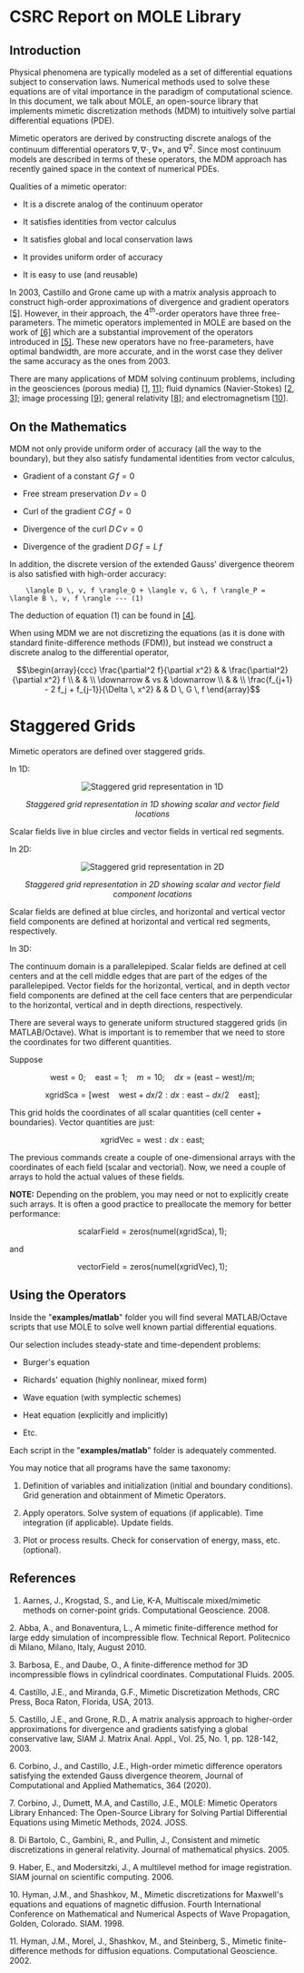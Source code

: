 # CSRC Report on MOLE Library

## Introduction

Physical phenomena are typically modeled as a set of differential
equations subject to conservation laws. Numerical methods used to solve
these equations are of vital importance in the paradigm of computational
science. In this document, we talk about MOLE, an open-source library
that implements mimetic discretization methods (MDM) to intuitively
solve partial differential equations (PDE).

Mimetic operators are derived by constructing discrete analogs of the
continuum differential operators $\nabla, \nabla \cdot, \nabla \times$,
and $\nabla^2$. Since most continuum models are described in terms of
these operators, the MDM approach has recently gained space in the
context of numerical PDEs.

Qualities of a mimetic operator:

-   It is a discrete analog of the continuum operator

-   It satisfies identities from vector calculus

-   It satisfies global and local conservation laws

-   It provides uniform order of accuracy

-   It is easy to use (and reusable)

In 2003, Castillo and Grone came up with a matrix analysis approach to
construct high-order approximations of divergence and gradient operators [[5]](#ref5). However, in their approach, the $4^{th}$-order operators have
three free-parameters. The mimetic operators implemented in MOLE are
based on the work of [[6]](#ref6) which are a substantial improvement of
the operators introduced in [[5]](#ref5). These new operators have no
free-parameters, have optimal bandwidth, are more accurate, and in the
worst case they deliver the same accuracy as the ones from 2003.

There are many applications of MDM solving continuum problems, including
in the geosciences (porous media) [[1](#ref1), [11](#ref11)]; fluid dynamics
(Navier-Stokes) [[2](#ref2), [3](#ref3)]; image processing [[9](#ref9)]; general relativity
[[8](#ref8)]; and electromagnetism [[10](#ref10)].

## On the Mathematics

MDM not only provide uniform order of accuracy (all the way to the
boundary), but they also satisfy fundamental identities from vector
calculus,

-   Gradient of a constant 
   $G \, f = 0$

-   Free stream preservation 
    $D \, v = 0$

-   Curl of the gradient 
    $C \, G \, f = 0$

-   Divergence of the curl 
    $D \, C \, v = 0$

-   Divergence of the gradient 
    $D \, G \, f = L \, f$

In addition, the discrete version of the extended Gauss' divergence
theorem is also satisfied with high-order accuracy:

```{math}
    \langle D \, v, f \rangle_Q + \langle v, G \, f \rangle_P = \langle B \, v, f \rangle --- (1)
```

The deduction of equation (1) can be found in [[4]](#ref4).

When using MDM we are not discretizing the equations (as it is done with
standard finite-difference methods (FDM)), but instead we construct a
discrete analog to the differential operator, 

$$\begin{array}{ccc}
\frac{\partial^2 f}{\partial x^2} & & \frac{\partial^2}{\partial x^2} f \\
& & \\
\downarrow & vs & \downarrow \\
& & \\
\frac{f_{j+1} - 2 f_j + f_{j-1}}{\Delta \, x^2} & & D \, G \, f
\end{array}$$

# Staggered Grids

Mimetic operators are defined over staggered grids.

In 1D:

<div style="text-align: center">

![Staggered grid representation in 1D](figures/CSRCReportOnMOLE_figure_1.svg)

*Staggered grid representation in 1D showing scalar and vector field locations*
</div>

Scalar fields live in blue circles and vector fields in vertical red
segments.

In 2D:

<div style="text-align: center">

![Staggered grid representation in 2D](figures/CSRCReportOnMOLE_figure_2.svg)

*Staggered grid representation in 2D showing scalar and vector field component locations*
</div>

Scalar fields are defined at blue circles, and horizontal and vertical
vector field components are defined at horizontal and vertical red
segments, respectively.

In 3D:

The continuum domain is a parallelepiped. Scalar fields are defined at
cell centers and at the cell middle edges that are part of the edges of
the parallelepiped. Vector fields for the horizontal, vertical, and in
depth vector field components are defined at the cell face centers that
are perpendicular to the horizontal, vertical and in depth directions,
respectively.

There are several ways to generate uniform structured staggered grids
(in MATLAB/Octave). What is important is to remember that we need to
store the coordinates for two different quantities.

Suppose

$$
\text{west} = 0; \quad \text{east} = 1; \quad m = 10; \quad dx = (\text{east} - \text{west})/m;
$$

$$
\text{xgridSca} = [\text{west} \quad \text{west}+dx/2 : dx : \text{east} - dx/2 \quad \text{east}];
$$

This grid holds the coordinates of all scalar quantities (cell center +
boundaries). Vector quantities are just:

$$
\text{xgridVec} = \text{west} : dx : \text{east};
$$

The previous commands create a couple of one-dimensional arrays with the
coordinates of each field (scalar and vectorial). Now, we need a couple
of arrays to hold the actual values of these fields.

**NOTE:** Depending on the problem, you may need or not to explicitly
create such arrays. It is often a good practice to preallocate the
memory for better performance:

$$
\text{scalarField} = \text{zeros(numel(xgridSca)}, 1);
$$

and

$$
\text{vectorField} = \text{zeros(numel(xgridVec)}, 1);
$$

## Using the Operators

Inside the \"**examples/matlab**\" folder you will find several
MATLAB/Octave scripts that use MOLE to solve well known partial
differential equations.

Our selection includes steady-state and time-dependent problems:

-   Burger's equation

-   Richards' equation (highly nonlinear, mixed form)

-   Wave equation (with symplectic schemes)

-   Heat equation (explicitly and implicitly)

-   Etc.

Each script in the \"**examples/matlab**\" folder is adequately
commented.

You may notice that all programs have the same taxonomy:

1.  Definition of variables and initialization (initial and boundary
    conditions). Grid generation and obtainment of Mimetic Operators.

2.  Apply operators. Solve system of equations (if applicable). Time
    integration (if applicable). Update fields.

3.  Plot or process results. Check for conservation of energy, mass,
    etc. (optional).

## References

<a name="ref1"></a>
1. Aarnes, J., Krogstad, S., and Lie, K-A, Multiscale mixed/mimetic methods on corner-point grids. Computational Geoscience. 2008.

<a name="ref2"></a>
2. Abba, A., and Bonaventura, L., A mimetic finite-difference method for large eddy simulation of incompressible flow. Technical Report. Politecnico di Milano, Milano, Italy, August 2010.

<a name="ref3"></a>
3. Barbosa, E., and Daube, O., A finite-difference method for 3D incompressible flows in cylindrical coordinates. Computational Fluids. 2005.

<a name="ref4"></a>
4. Castillo, J.E., and Miranda, G.F., Mimetic Discretization Methods, CRC Press, Boca Raton, Florida, USA, 2013.

<a name="ref5"></a>
5. Castillo, J.E., and Grone, R.D., A matrix analysis approach to higher-order approximations for divergence and gradients satisfying a global conservative law, SIAM J. Matrix Anal. Appl., Vol. 25, No. 1, pp. 128-142, 2003.

<a name="ref6"></a>
6. Corbino, J., and Castillo, J.E., High-order mimetic difference operators satisfying the extended Gauss divergence theorem, Journal of Computational and Applied Mathematics, 364 (2020).

<a name="ref7"></a>
7. Corbino, J., Dumett, M.A, and Castillo, J.E., MOLE: Mimetic Operators Library Enhanced: The Open-Source Library for Solving Partial Differential Equations using Mimetic Methods, 2024. JOSS.

<a name="ref8"></a>
8. Di Bartolo, C., Gambini, R., and Pullin, J., Consistent and mimetic discretizations in general relativity. Journal of mathematical physics. 2005.

<a name="ref9"></a>
9. Haber, E., and Modersitzki, J., A multilevel method for image registration. SIAM journal on scientific computing. 2006.

<a name="ref10"></a>
10. Hyman, J.M., and Shashkov, M., Mimetic discretizations for Maxwell's equations and equations of magnetic diffusion. Fourth International Conference on Mathematical and Numerical Aspects of Wave Propagation, Golden, Colorado. SIAM. 1998.

<a name="ref11"></a>
11. Hyman, J.M., Morel, J., Shashkov, M., and Steinberg, S., Mimetic finite-difference methods for diffusion equations. Computational Geoscience. 2002.
